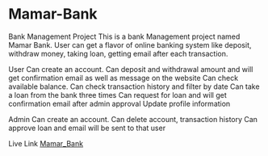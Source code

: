 # Mamar-Bank

Bank Management Project
This is a bank Management project named Mamar Bank. User can get a flavor of online banking system like deposit, withdraw money, taking loan, getting email after each transaction.

User
Can create an account.
Can deposit and withdrawal amount and will get confirmation email as well as message on the website
Can check available balance.
Can check transaction history and filter by date
Can take a loan from the bank three times
Can request for loan and will get confirmation email after admin approval
Update profile information

Admin
Can create an account.
Can delete account, transaction history
Can approve loan and email will be sent to that user

Live Link
[Mamar_Bank](https://mamar-bank-a5ip.onrender.com/)